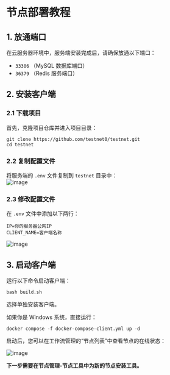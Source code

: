 # 节点部署教程

## **1. 放通端口**

在云服务器环境中，服务端安装完成后，请确保放通以下端口：  
- `33306` （MySQL 数据库端口）  
- `36379` （Redis 服务端口）  


## **2. 安装客户端**

### **2.1 下载项目**

首先，克隆项目仓库并进入项目目录：

```
git clone https://github.com/testnet0/testnet.git  
cd testnet  
```


### **2.2 复制配置文件**

将服务端的 `.env` 文件复制到 `testnet` 目录中：  
![image](https://github.com/user-attachments/assets/4cc5ab67-b111-42bb-a0ad-aa69d0befe5a)


### **2.3 修改配置文件**

在 `.env` 文件中添加以下两行：
```
IP=你的服务器公网IP  
CLIENT_NAME=客户端名称
```

![image](https://github.com/user-attachments/assets/6f883b44-a0d2-462e-8a53-863e5c1bdab7)

## **3. 启动客户端**

运行以下命令启动客户端：
```
bash build.sh  
```
选择单独安装客户端。

如果你是 Windows 系统，直接运行：  
```
docker compose -f docker-compose-client.yml up -d  
```
启动后，您可以在工作流管理的“节点列表”中查看节点的在线状态：  

![image](https://github.com/user-attachments/assets/6a50d8c7-8a3f-4bc3-91d6-80a0bc1f693b)

**下一步需要在节点管理-节点工具中为新的节点安装工具。**
